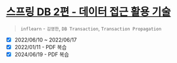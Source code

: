 # [스프링 DB 2편 - 데이터 접근 활용 기술](https://www.inflearn.com/course/%EC%8A%A4%ED%94%84%EB%A7%81-db-2/dashboard)

> `inflearn` - `김영한`, `DB Transaction`, `Transaction Propagation`

- [x] 2022/06/10 ~ 2022/06/17
- [x] 2022/01/11 - PDF 복습
- [x] 2024/06/19 - PDF 복습
